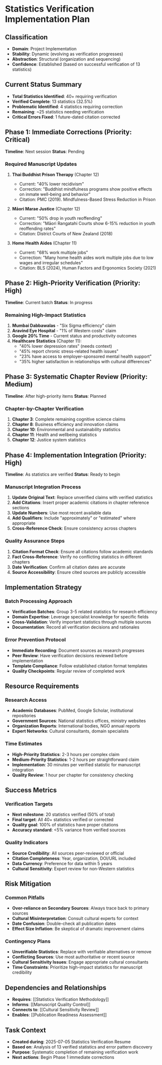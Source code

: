 # Statistics Verification Implementation Plan

## Classification
- **Domain**: Project Implementation
- **Stability**: Dynamic (evolving as verification progresses)
- **Abstraction**: Structural (organization and sequencing)
- **Confidence**: Established (based on successful verification of 13 statistics)

## Current Status Summary
- **Total Statistics Identified**: 40+ requiring verification
- **Verified Complete**: 13 statistics (32.5%)
- **Problematic Identified**: 4 statistics requiring correction
- **Remaining**: ~25 statistics needing verification
- **Critical Errors Fixed**: 1 future-dated citation corrected

## Phase 1: Immediate Corrections (Priority: Critical)
**Timeline**: Next session
**Status**: Pending

### Required Manuscript Updates
1. **Thai Buddhist Prison Therapy** (Chapter 12)
   - Current: "40% lower recidivism"
   - Correction: "Buddhist mindfulness programs show positive effects on inmate well-being and behavior"
   - Citation: PMC (2019). Mindfulness-Based Stress Reduction in Prison

2. **Māori Marae Justice** (Chapter 12)
   - Current: "50% drop in youth reoffending"
   - Correction: "Māori Rangatahi Courts show 6-15% reduction in youth reoffending rates"
   - Citation: District Courts of New Zealand (2018)

3. **Home Health Aides** (Chapter 11)
   - Current: "68% work multiple jobs"
   - Correction: "Many home health aides work multiple jobs due to low wages and irregular schedules"
   - Citation: BLS (2024), Human Factors and Ergonomics Society (2021)

## Phase 2: High-Priority Verification (Priority: High)
**Timeline**: Current batch
**Status**: In progress

### Remaining High-Impact Statistics
1. **Mumbai Dabbawalas** - "Six Sigma efficiency" claim
2. **Aravind Eye Hospital** - "1% of Western costs" claim
3. **Google 20% Time** - Current status and productivity outcomes
4. **Healthcare Statistics** (Chapter 11):
   - "40% lower depression rates" (needs context)
   - "45% report chronic stress-related health issues"
   - "23% have access to employer-sponsored mental health support"
   - "35% higher satisfaction in relationships with cultural differences"

## Phase 3: Systematic Chapter Review (Priority: Medium)
**Timeline**: After high-priority items
**Status**: Planned

### Chapter-by-Chapter Verification
1. **Chapter 3**: Complete remaining cognitive science claims
2. **Chapter 8**: Business efficiency and innovation claims
3. **Chapter 10**: Environmental and sustainability statistics
4. **Chapter 11**: Health and wellbeing statistics
5. **Chapter 12**: Justice system statistics

## Phase 4: Implementation Integration (Priority: High)
**Timeline**: As statistics are verified
**Status**: Ready to begin

### Manuscript Integration Process
1. **Update Original Text**: Replace unverified claims with verified statistics
2. **Add Citations**: Insert proper academic citations in chapter reference sections
3. **Update Numbers**: Use most recent available data
4. **Add Qualifiers**: Include "approximately" or "estimated" where appropriate
5. **Cross-Reference Check**: Ensure consistency across chapters

### Quality Assurance Steps
1. **Citation Format Check**: Ensure all citations follow academic standards
2. **Fact Cross-Reference**: Verify no conflicting statistics in different chapters
3. **Date Verification**: Confirm all citation dates are accurate
4. **Source Accessibility**: Ensure cited sources are publicly accessible

## Implementation Strategy

### Batch Processing Approach
- **Verification Batches**: Group 3-5 related statistics for research efficiency
- **Domain Expertise**: Leverage specialist knowledge for specific fields
- **Cross-Validation**: Verify important statistics through multiple sources
- **Documentation**: Record all verification decisions and rationales

### Error Prevention Protocol
- **Immediate Recording**: Document sources as research progresses
- **Peer Review**: Have verification decisions reviewed before implementation
- **Template Compliance**: Follow established citation format templates
- **Quality Checkpoints**: Regular review of completed work

## Resource Requirements

### Research Access
- **Academic Databases**: PubMed, Google Scholar, institutional repositories
- **Government Sources**: National statistics offices, ministry websites
- **Organization Reports**: International bodies, NGO annual reports
- **Expert Networks**: Cultural consultants, domain specialists

### Time Estimates
- **High-Priority Statistics**: 2-3 hours per complex claim
- **Medium-Priority Statistics**: 1-2 hours per straightforward claim
- **Implementation**: 30 minutes per verified statistic for manuscript integration
- **Quality Review**: 1 hour per chapter for consistency checking

## Success Metrics

### Verification Targets
- **Next milestone**: 20 statistics verified (50% of total)
- **Final target**: All 40+ statistics verified or corrected
- **Quality goal**: 100% of statistics have proper citations
- **Accuracy standard**: <5% variance from verified sources

### Quality Indicators
- **Source Credibility**: All sources peer-reviewed or official
- **Citation Completeness**: Year, organization, DOI/URL included
- **Data Currency**: Preference for data within 5 years
- **Cultural Sensitivity**: Expert review for non-Western statistics

## Risk Mitigation

### Common Pitfalls
- **Over-reliance on Secondary Sources**: Always trace back to primary sources
- **Cultural Misinterpretation**: Consult cultural experts for context
- **Date Confusion**: Double-check all publication dates
- **Effect Size Inflation**: Be skeptical of dramatic improvement claims

### Contingency Plans
- **Unverifiable Statistics**: Replace with verifiable alternatives or remove
- **Conflicting Sources**: Use most authoritative or recent source
- **Cultural Sensitivity Issues**: Engage appropriate cultural consultants
- **Time Constraints**: Prioritize high-impact statistics for manuscript credibility

## Dependencies and Relationships
- **Requires**: [[Statistics Verification Methodology]]
- **Informs**: [[Manuscript Quality Control]]
- **Connects to**: [[Cultural Sensitivity Review]]
- **Enables**: [[Publication Readiness Assessment]]

## Task Context
- **Created during**: 2025-07-05 Statistics Verification Resume
- **Based on**: Analysis of 13 verified statistics and error pattern discovery
- **Purpose**: Systematic completion of remaining verification work
- **Next actions**: Begin Phase 1 immediate corrections